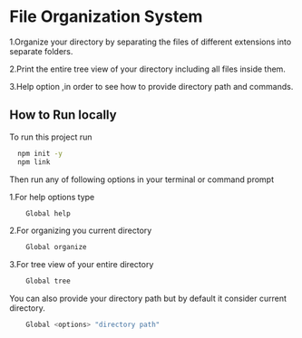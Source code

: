 
# File Organization System

1.Organize your directory by separating the files of different extensions into separate folders.

2.Print the entire tree view of your directory including all files inside them.

3.Help option ,in order to see how to provide directory path and commands.
## How to Run locally

To run this project run

```bash
  npm init -y
  npm link
```

Then run any of following options in your terminal or command prompt

1.For help options type 
```bash
    Global help
```
2.For organizing you current directory
```bash
    Global organize
```
3.For tree view of your entire directory
```bash
    Global tree
```

You can also provide your directory path but by default it consider current directory. 
```bash
    Global <options> "directory path"
